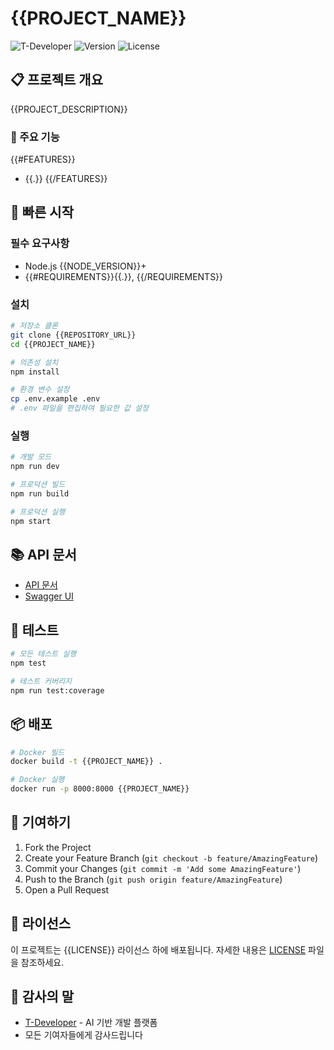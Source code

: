 # {{PROJECT_NAME}}

![T-Developer](https://img.shields.io/badge/Generated%20by-T--Developer-blue)
![Version](https://img.shields.io/badge/version-{{VERSION}}-green)
![License](https://img.shields.io/badge/license-{{LICENSE}}-yellow)

## 📋 프로젝트 개요

{{PROJECT_DESCRIPTION}}

### 🎯 주요 기능
{{#FEATURES}}
- {{.}}
{{/FEATURES}}

## 🚀 빠른 시작

### 필수 요구사항
- Node.js {{NODE_VERSION}}+
- {{#REQUIREMENTS}}{{.}}, {{/REQUIREMENTS}}

### 설치
```bash
# 저장소 클론
git clone {{REPOSITORY_URL}}
cd {{PROJECT_NAME}}

# 의존성 설치
npm install

# 환경 변수 설정
cp .env.example .env
# .env 파일을 편집하여 필요한 값 설정
```

### 실행
```bash
# 개발 모드
npm run dev

# 프로덕션 빌드
npm run build

# 프로덕션 실행
npm start
```

## 📚 API 문서

- [API 문서](./docs/api.md)
- [Swagger UI](http://localhost:8000/api-docs)

## 🧪 테스트

```bash
# 모든 테스트 실행
npm test

# 테스트 커버리지
npm run test:coverage
```

## 📦 배포

```bash
# Docker 빌드
docker build -t {{PROJECT_NAME}} .

# Docker 실행
docker run -p 8000:8000 {{PROJECT_NAME}}
```

## 🤝 기여하기

1. Fork the Project
2. Create your Feature Branch (`git checkout -b feature/AmazingFeature`)
3. Commit your Changes (`git commit -m 'Add some AmazingFeature'`)
4. Push to the Branch (`git push origin feature/AmazingFeature`)
5. Open a Pull Request

## 📄 라이선스

이 프로젝트는 {{LICENSE}} 라이선스 하에 배포됩니다. 자세한 내용은 [LICENSE](LICENSE) 파일을 참조하세요.

## 🙏 감사의 말

- [T-Developer](https://t-developer.com) - AI 기반 개발 플랫폼
- 모든 기여자들에게 감사드립니다